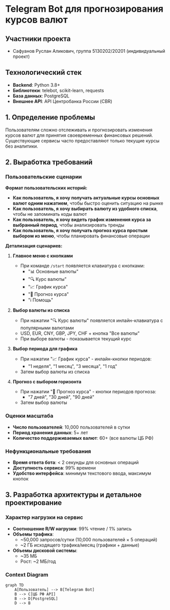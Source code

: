 # Telegram Bot для прогнозирования курсов валют

## Участники проекта
- Сафуанов Руслан Аликович, группа 5130202/20201 (индивидуальный проект)

## Технологический стек
- **Backend**: Python 3.8+
- **Библиотеки**: telebot, scikit-learn, requests
- **База данных**: PostgreSQL
- **Внешнее API**: API Центробанка России (CBR)

## 1. Определение проблемы
Пользователям сложно отслеживать и прогнозировать изменения курсов валют для принятия своевременных финансовых решений. Существующие сервисы часто предоставляют только текущие курсы без аналитики.

## 2. Выработка требований

### Пользовательские сценарии

**Формат пользовательских историй:**

- **Как пользователь, я хочу получать актуальные курсы основных валют одним нажатием**, чтобы быстро оценить ситуацию на рынке
- **Как пользователь, я хочу выбирать валюту из удобного списка**, чтобы не запоминать коды валют
- **Как пользователь, я хочу видеть график изменения курса за выбранный период**, чтобы анализировать тренды
- **Как пользователь, я хочу получать прогноз курса простым выбором из меню**, чтобы планировать финансовые операции

**Детализация сценариев:**

1. **Главное меню с кнопками**
   - При команде `/start` появляется клавиатура с кнопками:
     - "📊 Основные валюты"
     - "🔍 Курс валюты" 
     - "📈 График курса"
     - "🔮 Прогноз курса"
     - "ℹ️ Помощь"

2. **Выбор валюты из списка**
   - При нажатии "🔍 Курс валюты" появляется инлайн-клавиатура с популярными валютами
   - USD, EUR, CNY, GBP, JPY, CHF + кнопка "Все валюты"
   - При выборе валюты - показывается текущий курс

3. **Выбор периода для графика**
   - При нажатии "📈 График курса" - инлайн-кнопки периодов:
     - "1 неделя", "1 месяц", "3 месяца", "1 год"
   - Затем выбор валюты из списка

4. **Прогноз с выбором горизонта**
   - При нажатии "🔮 Прогноз курса" - кнопки периодов прогноза:
     - "7 дней", "30 дней", "90 дней"
   - Затем выбор валюты

### Оценки масштаба
- **Число пользователей**: 10,000 пользователей в сутки
- **Период хранения данных**: 5+ лет
- **Количество поддерживаемых валют**: 60+ (все валюты ЦБ РФ)

### Нефункциональные требования
- **Время ответа бота**: < 2 секунды для основных операций
- **Доступность сервиса**: 99% времени
- **Удобство интерфейса**: минимум текстового ввода, максимум кнопок

## 3. Разработка архитектуры и детальное проектирование

### Характер нагрузки на сервис

- **Соотношение R/W нагрузки**: 99% чтение / 1% запись
- **Объемы трафика**: 
  - ~50,000 запросов/сутки (10,000 пользователей × 5 операций)
  - ~2 ГБ исходящего трафика/месяц (графики + данные)
- **Объемы дисковой системы**: 
  - ~35 МБ
  - Рост: ~2 МБ/год

### Context Diagram
```mermaid
graph TD
    A[Пользователь] --> B[Telegram Bot]
    B --> C[ЦБ РФ API]
    B --> D[PostgreSQL]
    D --> B
